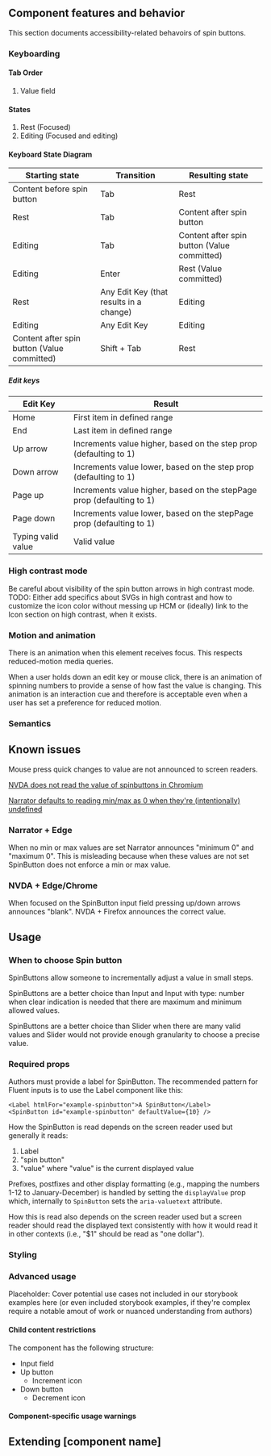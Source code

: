 ## Component features and behavior

This section documents accessibility-related behavoirs of spin buttons.

### Keyboarding

#### Tab Order

1. Value field

#### States

1. Rest (Focused)
2. Editing (Focused and editing)

#### Keyboard State Diagram

| Starting state                              | Transition                              | Resulting state                             |
| ------------------------------------------- | --------------------------------------- | ------------------------------------------- |
| Content before spin button                  | Tab                                     | Rest                                        |
| Rest                                        | Tab                                     | Content after spin button                   |
| Editing                                     | Tab                                     | Content after spin button (Value committed) |
| Editing                                     | Enter                                   | Rest (Value committed)                      |
| Rest                                        | Any Edit Key (that results in a change) | Editing                                     |
| Editing                                     | Any Edit Key                            | Editing                                     |
| Content after spin button (Value committed) | Shift + Tab                             | Rest                                        |

##### Edit keys

| Edit Key           | Result                                                                |
| ------------------ | --------------------------------------------------------------------- |
| Home               | First item in defined range                                           |
| End                | Last item in defined range                                            |
| Up arrow           | Increments value higher, based on the step prop (defaulting to 1)     |
| Down arrow         | Increments value lower, based on the step prop (defaulting to 1)      |
| Page up            | Increments value higher, based on the stepPage prop (defaulting to 1) |
| Page down          | Increments value lower, based on the stepPage prop (defaulting to 1)  |
| Typing valid value | Valid value                                                           |

### High contrast mode

Be careful about visibility of the spin button arrows in high contrast mode.
TODO: Either add specifics about SVGs in high contrast and how to customize the icon color without messing up HCM or (ideally) link to the Icon section on high contrast, when it exists.

### Motion and animation

There is an animation when this element receives focus. This respects reduced-motion media queries.

When a user holds down an edit key or mouse click, there is an animation of spinning numbers to provide a sense of how fast the value is changing. This animation is an interaction cue and therefore is acceptable even when a user has set a preference for reduced motion.

### Semantics

## Known issues

Mouse press quick changes to value are not announced to screen readers.

[NVDA does not read the value of spinbuttons in Chromium](https://github.com/nvaccess/nvda/issues/13195)

[Narrator defaults to reading min/max as 0 when they're (intentionally) undefined](https://microsoft.visualstudio.com/Edge/_workitems/edit/39070743)

### Narrator + Edge

When no min or max values are set Narrator announces "minimum 0" and "maximum 0". This is misleading because when these values are not set SpinButton does not enforce a min or max value.

### NVDA + Edge/Chrome

When focused on the SpinButton input field pressing up/down arrows announces "blank". NVDA + Firefox announces the correct value.

## Usage

### When to choose Spin button

SpinButtons allow someone to incrementally adjust a value in small steps.

SpinButtons are a better choice than Input and Input with type: number when clear indication is needed that there are maximum and minimum allowed values.

SpinButtons are a better choice than Slider when there are many valid values and Slider would not provide enough granularity to choose a precise value.

### Required props

Authors must provide a label for SpinButton. The recommended pattern for Fluent inputs is to use the Label component like this:

```
<Label htmlFor="example-spinbutton">A SpinButton</Label>
<SpinButton id="example-spinbutton" defaultValue={10} />
```

How the SpinButton is read depends on the screen reader used but generally it reads:

1. Label
2. "spin button"
3. "value" where "value" is the current displayed value

Prefixes, postfixes and other display formatting (e.g., mapping the numbers 1-12 to January-December) is handled by setting the `displayValue` prop which, internally to `SpinButton` sets the `aria-valuetext` attribute.

How this is read also depends on the screen reader used but a screen reader should read the displayed text consistently with how it would read it in other contexts (i.e., "$1" should be read as "one dollar").

### Styling

### Advanced usage

Placeholder: Cover potential use cases not included in our storybook examples here (or even included storybook examples, if they're complex require a notable amout of work or nuanced understanding from authors)

#### Child content restrictions

The component has the following structure:

- Input field
- Up button
  - Increment icon
- Down button
  - Decrement icon

#### Component-specific usage warnings

## Extending [component name]
